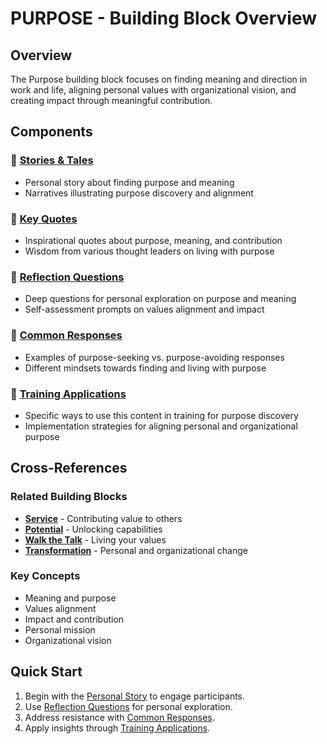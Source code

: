 # PURPOSE - Building Block Overview

## Overview
The Purpose building block focuses on finding meaning and direction in work and life, aligning personal values with organizational vision, and creating impact through meaningful contribution.

## Components

### 📖 [Stories & Tales](stories-tales.md)
- Personal story about finding purpose and meaning
- Narratives illustrating purpose discovery and alignment

### 💬 [Key Quotes](key-quotes.md)
- Inspirational quotes about purpose, meaning, and contribution
- Wisdom from various thought leaders on living with purpose

### 🤔 [Reflection Questions](reflection-questions.md)
- Deep questions for personal exploration on purpose and meaning
- Self-assessment prompts on values alignment and impact

### 💭 [Common Responses](common-responses.md)
- Examples of purpose-seeking vs. purpose-avoiding responses
- Different mindsets towards finding and living with purpose

### 🎯 [Training Applications](training-applications.md)
- Specific ways to use this content in training for purpose discovery
- Implementation strategies for aligning personal and organizational purpose

## Cross-References

### Related Building Blocks
- **[Service](../service/README.md)** - Contributing value to others
- **[Potential](../potential/README.md)** - Unlocking capabilities
- **[Walk the Talk](../walk-the-talk/README.md)** - Living your values
- **[Transformation](../transformation/README.md)** - Personal and organizational change

### Key Concepts
- Meaning and purpose
- Values alignment
- Impact and contribution
- Personal mission
- Organizational vision

## Quick Start
1. Begin with the [Personal Story](stories-tales.md) to engage participants.
2. Use [Reflection Questions](reflection-questions.md) for personal exploration.
3. Address resistance with [Common Responses](common-responses.md).
4. Apply insights through [Training Applications](training-applications.md).
